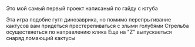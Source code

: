 Это мой самый первый проект написаный по гайду с ютуба

Эта игра подобие гугл динозаврика, но помимо перепрыгивание кактусов вам придеться престереливаться с злыми голубями
Стрельба осуществяеться по направлению клика
Еще на "Z" выпускаеться снаряд ломающий кактусы
